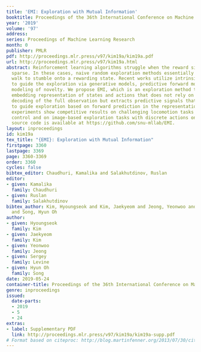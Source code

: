 ```yaml
---
title: 'EMI: Exploration with Mutual Information'
booktitle: Proceedings of the 36th International Conference on Machine Learning
year: '2019'
volume: '97'
address: 
series: Proceedings of Machine Learning Research
month: 0
publisher: PMLR
pdf: http://proceedings.mlr.press/v97/kim19a/kim19a.pdf
url: http://proceedings.mlr.press/v97/kim19a.html
abstract: Reinforcement learning algorithms struggle when the reward signal is very
  sparse. In these cases, naive random exploration methods essentially rely on a random
  walk to stumble onto a rewarding state. Recent works utilize intrinsic motivation
  to guide the exploration via generative models, predictive forward models, or discriminative
  modeling of novelty. We propose EMI, which is an exploration method that constructs
  embedding representation of states and actions that does not rely on generative
  decoding of the full observation but extracts predictive signals that can be used
  to guide exploration based on forward prediction in the representation space. Our
  experiments show competitive results on challenging locomotion tasks with continuous
  control and on image-based exploration tasks with discrete actions on Atari. The
  source code is available at https://github.com/snu-mllab/EMI.
layout: inproceedings
id: kim19a
tex_title: "{EMI}: Exploration with Mutual Information"
firstpage: 3360
lastpage: 3369
page: 3360-3369
order: 3360
cycles: false
bibtex_editor: Chaudhuri, Kamalika and Salakhutdinov, Ruslan
editor:
- given: Kamalika
  family: Chaudhuri
- given: Ruslan
  family: Salakhutdinov
bibtex_author: Kim, Hyoungseok and Kim, Jaekyeom and Jeong, Yeonwoo and Levine, Sergey
  and Song, Hyun Oh
author:
- given: Hyoungseok
  family: Kim
- given: Jaekyeom
  family: Kim
- given: Yeonwoo
  family: Jeong
- given: Sergey
  family: Levine
- given: Hyun Oh
  family: Song
date: 2019-05-24
container-title: Proceedings of the 36th International Conference on Machine Learning
genre: inproceedings
issued:
  date-parts:
  - 2019
  - 5
  - 24
extras:
- label: Supplementary PDF
  link: http://proceedings.mlr.press/v97/kim19a/kim19a-supp.pdf
# Format based on citeproc: http://blog.martinfenner.org/2013/07/30/citeproc-yaml-for-bibliographies/
---
```

